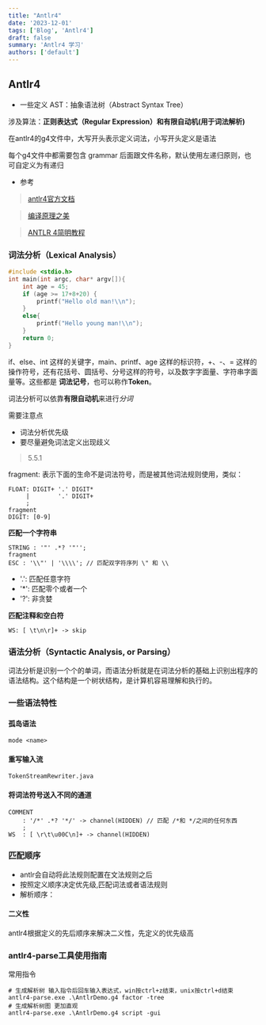 ```yaml
---
title: "Antlr4"
date: '2023-12-01'
tags: ['Blog', 'Antlr4']
draft: false
summary: 'Antlr4 学习'
authors: ['default']
---
```



## Antlr4

- 一些定义
  AST：抽象语法树（Abstract Syntax Tree）

涉及算法：**正则表达式（Regular Expression）**和**有限自动机(用于词法解析)**

在antlr4的g4文件中，大写开头表示定义词法，小写开头定义是语法

每个g4文件中都需要包含 grammar 后面跟文件名称，默认使用左递归原则，也可自定义为有递归

- 参考

> [antlr4官方文档](https://github.com/antlr/antlr4/blob/4.6/doc/index.md)

> [编译原理之美](https://time.geekbang.org/column/article/118132)

> [ANTLR 4简明教程](https://www.cntofu.com/book/115/basic-concept.md)

### 词法分析（Lexical Analysis）

```c
#include <stdio.h>
int main(int argc, char* argv[]){
    int age = 45;
    if (age >= 17+8+20) {
        printf("Hello old man!\\n");
    }
    else{
        printf("Hello young man!\\n");
    }
    return 0;
}
```

if、else、int 这样的关键字，main、printf、age 这样的标识符，+、-、= 这样的操作符号，还有花括号、圆括号、分号这样的符号，以及数字字面量、字符串字面量等。这些都是
**词法记号**，也可以称作**Token**。

词法分析可以依靠**有限自动机**来进行*分词*

需要注意点

- 词法分析优先级
- 要尽量避免词法定义出现歧义

> 5.5.1

fragment: 表示下面的生命不是词法符号，而是被其他词法规则使用，类似：

```antlrv4
FLOAT: DIGIT+ '.' DIGIT*
     |        '.' DIGIT+
     ;
fragment
DIGIT: [0-9]
```

**匹配一个字符串**

```antlrv4
STRING : '"' .*? '"'';
fragment
ESC : '\\"' | '\\\\'; // 匹配双字符序列 \" 和 \\
```

- '.': 匹配任意字符
- '*': 匹配零个或者一个
- '?': 非贪婪

**匹配注释和空白符**

```antlrv4
WS: [ \t\n\r]+ -> skip
```

### 语法分析（Syntactic Analysis, or Parsing）

词法分析是识别一个个的单词，而语法分析就是在词法分析的基础上识别出程序的语法结构。这个结构是一个树状结构，是计算机容易理解和执行的。

### 一些语法特性

#### 孤岛语法

`mode <name>`

#### 重写输入流

`TokenStreamRewriter.java`

#### 将词法符号送入不同的通道

```antlrv4
COMMENT 
    : '/*' .*? '*/' -> channel(HIDDEN) // 匹配 /*和 */之间的任何东西
    ;
WS  : [ \r\t\u00C\n]+ -> channel(HIDDEN)
```

### 匹配顺序

- antlr会自动将此法规则配置在文法规则之后
- 按照定义顺序决定优先级,匹配词法或者语法规则
- 解析顺序：

#### 二义性

antlr4根据定义的先后顺序来解决二义性，先定义的优先级高

### antlr4-parse工具使用指南

常用指令

```shell
# 生成解析树 输入指令后回车输入表达式，win按ctrl+z结束，unix按ctrl+d结束
antlr4-parse.exe .\AntlrDemo.g4 factor -tree
# 生成解析树图 更加直观
antlr4-parse.exe .\AntlrDemo.g4 script -gui
```